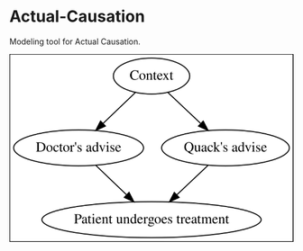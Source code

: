  Actual-Causation
================

Modeling tool for Actual Causation.

![](https://raw.githubusercontent.com/wouterbeek/Actual-Causation/master/img/trumping.svg "Trumping example")
